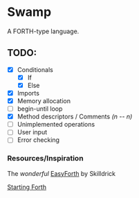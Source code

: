 # Swamp
A FORTH-type language.

## TODO:
- [X] Conditionals
    - [X] If
    - [X] Else
- [X] Imports
- [X] Memory allocation
- [ ] begin-until loop
- [X] Method descriptors / Comments *(n -- n)*
- [ ] Unimplemented operations
- [ ] User input
- [ ] Error checking

### Resources/Inspiration
The *wonderful* [EasyForth](https://skilldrick.github.io/easyforth/) by Skilldrick

[Starting Forth](https://www.forth.com/starting-forth/)

<!-- ## Other goals:
- [ ] Virtual machine
- [ ] VM compiler -->